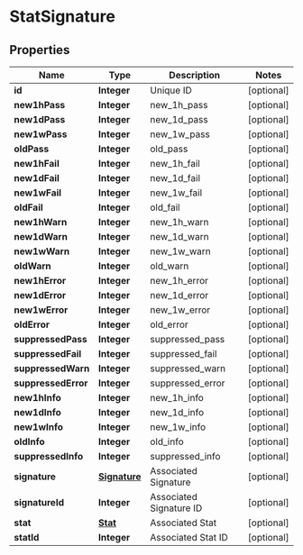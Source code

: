 
# StatSignature

## Properties
Name | Type | Description | Notes
------------ | ------------- | ------------- | -------------
**id** | **Integer** | Unique ID |  [optional]
**new1hPass** | **Integer** | new_1h_pass |  [optional]
**new1dPass** | **Integer** | new_1d_pass |  [optional]
**new1wPass** | **Integer** | new_1w_pass |  [optional]
**oldPass** | **Integer** | old_pass |  [optional]
**new1hFail** | **Integer** | new_1h_fail |  [optional]
**new1dFail** | **Integer** | new_1d_fail |  [optional]
**new1wFail** | **Integer** | new_1w_fail |  [optional]
**oldFail** | **Integer** | old_fail |  [optional]
**new1hWarn** | **Integer** | new_1h_warn |  [optional]
**new1dWarn** | **Integer** | new_1d_warn |  [optional]
**new1wWarn** | **Integer** | new_1w_warn |  [optional]
**oldWarn** | **Integer** | old_warn |  [optional]
**new1hError** | **Integer** | new_1h_error |  [optional]
**new1dError** | **Integer** | new_1d_error |  [optional]
**new1wError** | **Integer** | new_1w_error |  [optional]
**oldError** | **Integer** | old_error |  [optional]
**suppressedPass** | **Integer** | suppressed_pass |  [optional]
**suppressedFail** | **Integer** | suppressed_fail |  [optional]
**suppressedWarn** | **Integer** | suppressed_warn |  [optional]
**suppressedError** | **Integer** | suppressed_error |  [optional]
**new1hInfo** | **Integer** | new_1h_info |  [optional]
**new1dInfo** | **Integer** | new_1d_info |  [optional]
**new1wInfo** | **Integer** | new_1w_info |  [optional]
**oldInfo** | **Integer** | old_info |  [optional]
**suppressedInfo** | **Integer** | suppressed_info |  [optional]
**signature** | [**Signature**](Signature.md) | Associated Signature |  [optional]
**signatureId** | **Integer** | Associated Signature ID |  [optional]
**stat** | [**Stat**](Stat.md) | Associated Stat |  [optional]
**statId** | **Integer** | Associated Stat ID |  [optional]



